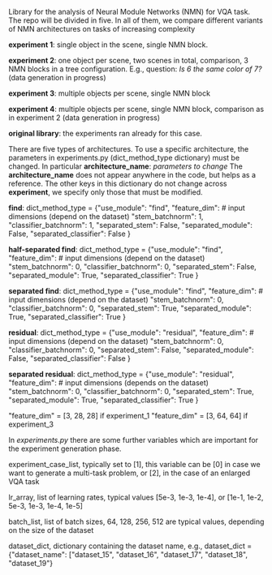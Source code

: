 Library for the analysis of Neural Module Networks (NMN) for VQA task. 
The repo will be divided in five. In all of them, we compare different variants of NMN architectures on tasks of increasing complexity
 

**experiment 1**: single object in the scene, single NMN block. 

**experiment 2**: one object per scene, two scenes in total, comparison, 3 NMN blocks in a tree configuration. 
E.g., question: _Is 6 the same color of 7?_ (data generation in progress)

**experiment 3**: multiple objects per scene, single NMN block

**experiment 4**: multiple objects per scene, single NMN block,
comparison as in experiment 2 (data generation in progress)

**original library**: the experiments ran already for this case.


There are five types of architectures. To use a specific architecture, 
the parameters in experiments.py (dict_method_type dictionary) must be changed. In particular
**architecture_name**: _parameters to change_
The **architecture_name** does not appear anywhere in the code, but helps as a reference.
The other keys in this dictionary do not change across **experiment**, we specify only those that must be modified.

**find**: dict_method_type = {"use_module": "find",
                              "feature_dim": # input dimensions (depend on the dataset)
                              "stem_batchnorm": 1,
                              "classifier_batchnorm": 1,
                              "separated_stem": False,
                              "separated_module": False,
                              "separated_classifier": False
                             }
                             
**half-separated find**: dict_method_type = {"use_module": "find",
                                             "feature_dim": # input dimensions (depend on the dataset)
                                             "stem_batchnorm": 0,
                                             "classifier_batchnorm": 0,
                                             "separated_stem": False,
                                             "separated_module": True,
                                             "separated_classifier": True
                                            }
                                                                         
**separated find**: dict_method_type = {"use_module": "find",
                                        "feature_dim": # input dimensions (depend on the dataset)
                                        "stem_batchnorm": 0,
                                        "classifier_batchnorm": 0,
                                        "separated_stem": True,
                                        "separated_module": True,
                                        "separated_classifier": True
                                        }
                             
**residual**: dict_method_type = {"use_module": "residual",
                                  "feature_dim": # input dimensions (depend on the dataset)
                                  "stem_batchnorm": 0,
                                  "classifier_batchnorm": 0,
                                  "separated_stem": False,
                                  "separated_module": False,
                                  "separated_classifier": False
                                 }
                                 
**separated residual**: dict_method_type = {"use_module": "residual",
                                            "feature_dim": # input dimensions (depends on the dataset)
                                            "stem_batchnorm": 0,
                                            "classifier_batchnorm": 0,
                                            "separated_stem": True,
                                            "separated_module": True,
                                            "separated_classifier": True
                                           }

"feature_dim" = [3, 28, 28] if experiment_1
"feature_dim" = [3, 64, 64] if experiment_3

In _experiments.py_ there are some further variables which are important for the experiment generation phase.

experiment_case_list, typically set to [1], this variable can be [0] in case we want to generate a multi-task problem, or [2], in the case of an enlarged VQA task

lr_array, list of learning rates, typical values [5e-3, 1e-3, 1e-4], or [1e-1, 1e-2, 5e-3, 1e-3, 1e-4, 1e-5]

batch_list, list of batch sizes, 64, 128, 256, 512 are typical values, depending on the size of the dataset

dataset_dict, dictionary containing the dataset name, e.g., 
dataset_dict = {"dataset_name": ["dataset_15",
                                 "dataset_16",
                                 "dataset_17",
                                 "dataset_18",
                                 "dataset_19"}
       